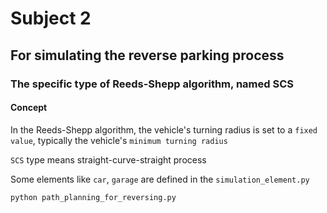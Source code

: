 
# Subject 2
## For simulating the reverse parking process
### The specific type of Reeds-Shepp algorithm, named SCS

#### Concept
In the Reeds-Shepp algorithm, the vehicle's turning radius is set to a `fixed value`, typically the vehicle's `minimum turning radius`

`SCS` type means straight-curve-straight process

Some elements like `car`, `garage` are defined in the `simulation_element.py`

```shell
python path_planning_for_reversing.py
```
